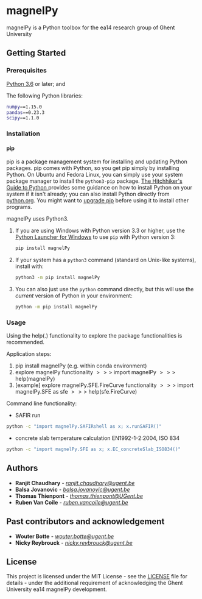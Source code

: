 # magnelPy

magnelPy is a Python toolbox for the ea14 research group of Ghent University

## Getting Started

### Prerequisites

[Python 3.6](https://www.anaconda.com/download/) or later; and

The following Python libraries:

```sh
numpy==1.15.0
pandas==0.23.3
scipy==1.1.0
```

### Installation

#### pip

pip is a package management system for installing and updating Python packages. pip comes with Python, so you get pip simply by installing Python. On Ubuntu and Fedora Linux, you can simply use your system package manager to install the `python3-pip` package. [The Hitchhiker's Guide to Python ](https://docs.python-guide.org/starting/installation/) provides some guidance on how to install Python on your system if it isn't already; you can also install Python directly from [python.org](https://www.python.org/getit/). You might want to [upgrade pip](https://pip.pypa.io/en/stable/installing/) before using it to install other programs.

magnelPy uses Python3. 

1.	If you are using Windows with Python version 3.3 or higher, use the [Python Launcher for Windows](https://docs.python.org/3/using/windows.html?highlight=shebang#python-launcher-for-windows) to use `pip` with Python version 3:
    ```sh
    pip install magnelPy
    ```
2.	If your system has a `python3` command (standard on Unix-like systems), install with:
    ```sh
    python3 -m pip install magnelPy
    ```
3.	You can also just use the `python` command directly, but this will use the _current_ version of Python in your environment:
    ```sh
    python -m pip install magnelPy
    ```

### Usage

Using the help(.) functionality to explore the package functionalities is recommended.

Application steps:
1. pip install magnelPy (e.g. within conda environment)
2. explore magnelPy functionality
	$\gt\gt\gt$ import magnelPy
	$\gt\gt\gt$ help(magnelPy)
3. [example] explore magnelPy.SFE.FireCurve functionality
	$\gt\gt\gt$ import magnelPy.SFE as sfe
	$\gt\gt\gt$ help(sfe.FireCurve)

Command line functionality:
- SAFIR run
```sh
python -c "import magnelPy.SAFIRshell as x; x.runSAFIR()"
```
- concrete slab temperature calculation EN1992-1-2:2004, ISO 834
```sh
python -c "import magnelPy.SFE as x; x.EC_concreteSlab_ISO834()"
```

## Authors

* **Ranjit Chaudhary** - *ranjit.chaudhary@ugent.be*
* **Balsa Jovanovic** - *balsa.jovanovic@ugent.be*
* **Thomas Thienpont** - *thomas.thienpont@UGent.be*
* **Ruben Van Coile** - *ruben.vancoile@ugent.be*

## Past contributors and acknowledgement
* **Wouter Botte** - *wouter.botte@ugent.be*
* **Nicky Reybrouck** - *nicky.reybrouck@ugent.be*


## License

This project is licensed under the MIT License - see the [LICENSE](LICENSE) file for details - under the additional requirement of acknowledging the Ghent University ea14 magnelPy development.
